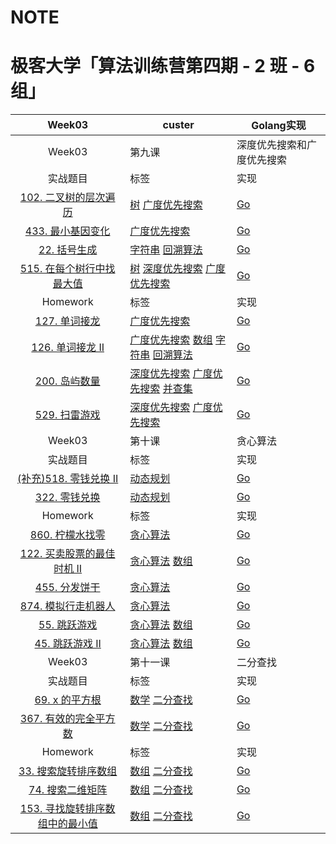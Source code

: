# NOTE
  
# 极客大学「算法训练营第四期 - 2 班 - 6组」

| Week03 | custer | Golang实现 |
| :---: | --- | --- |
| Week03 | 第九课 | 深度优先搜索和广度优先搜索 |
|实战题目|标签 |实现
| [102. 二叉树的层次遍历](https://leetcode-cn.com/problems/binary-tree-level-order-traversal) | [树](https://leetcode-cn.com/tag/tree/) [广度优先搜索](https://leetcode-cn.com/tag/breadth-first-search/) | [Go](https://github.com/custergo/study_algo/blob/master/6.algorithm004-02/week02/06.Tree-BST/leetcode-102.go) |
| [433. 最小基因变化](https://leetcode-cn.com/problems/minimum-genetic-mutation)| [广度优先搜索](https://leetcode-cn.com/tag/breadth-first-search/)|[Go](https://github.com/custergo/study_algo/blob/master/6.algorithm004-02/week03/09.DepthorBreadth-First-Search/leetcode-433.go)|
| [22. 括号生成](https://leetcode-cn.com/problems/generate-parentheses/) |[字符串](https://leetcode-cn.com/tag/string/) [回溯算法](https://leetcode-cn.com/tag/backtracking/) |[Go](https://github.com/custergo/study_algo/blob/master/6.algorithm004-02/week02/07.Recursive/leetcode-22.go)
| [515. 在每个树行中找最大值](https://leetcode-cn.com/problems/find-largest-value-in-each-tree-row)| [树](https://leetcode-cn.com/tag/tree/) [深度优先搜索](https://leetcode-cn.com/tag/depth-first-search/) [广度优先搜索](https://leetcode-cn.com/tag/breadth-first-search/)|[Go](https://github.com/custergo/study_algo/blob/master/6.algorithm004-02/week03/09.DepthorBreadth-First-Search/leetcode-515.go)|
|Homework|标签 |实现
| [127. 单词接龙](https://leetcode-cn.com/problems/word-ladder/)| [广度优先搜索](https://leetcode-cn.com/tag/breadth-first-search/)|[Go](https://github.com/custergo/study_algo/blob/master/6.algorithm004-02/week03/09.Homework/leetcode-127.go)|
| [126. 单词接龙 II](https://leetcode-cn.com/problems/word-ladder-ii/)| [广度优先搜索](https://leetcode-cn.com/tag/breadth-first-search/) [数组](https://leetcode-cn.com/tag/array/) [字符串](https://leetcode-cn.com/tag/string/) [回溯算法](https://leetcode-cn.com/tag/backtracking/) |[Go](https://github.com/custergo/study_algo/blob/master/6.algorithm004-02/week03/09.Homework/leetcode-126.go)|
| [200. 岛屿数量](https://leetcode-cn.com/problems/number-of-islands/)| [深度优先搜索](https://leetcode-cn.com/tag/depth-first-search/) [广度优先搜索](https://leetcode-cn.com/tag/breadth-first-search/) [并查集](https://leetcode-cn.com/tag/union-find/)|[Go](https://github.com/custergo/study_algo/blob/master/6.algorithm004-02/week03/09.Homework/leetcode-200.go)|
| [529. 扫雷游戏](https://leetcode-cn.com/problems/minesweeper)| [深度优先搜索](https://leetcode-cn.com/tag/depth-first-search/) [广度优先搜索](https://leetcode-cn.com/tag/breadth-first-search/)|[Go](https://github.com/custergo/study_algo/blob/master/6.algorithm004-02/week03/09.Homework/leetcode-529.go)|
| Week03 | 第十课 | 贪心算法 |
|实战题目|标签 |实现
| [(补充)518. 零钱兑换 II](https://leetcode-cn.com/problems/coin-change-2/)| [动态规划](https://leetcode-cn.com/tag/dynamic-programming/)|[Go](https://github.com/custergo/study_algo/blob/master/6.algorithm004-02/week03/10.Greedy/leetcode-518.go)|
| [322. 零钱兑换](https://leetcode-cn.com/problems/coin-change/)| [动态规划](https://leetcode-cn.com/tag/dynamic-programming/)|[Go](https://github.com/custergo/study_algo/blob/master/6.algorithm004-02/week03/10.Greedy/leetcode-322.go)|
|Homework|标签 |实现
| [860. 柠檬水找零](https://leetcode-cn.com/problems/lemonade-change/)| [贪心算法](https://leetcode-cn.com/tag/greedy/)|[Go](https://github.com/custergo/study_algo/blob/master/6.algorithm004-02/week03/10.Homework/leetcode-860.go)|
| [122. 买卖股票的最佳时机 II](https://leetcode-cn.com/problems/best-time-to-buy-and-sell-stock-ii/)| [贪心算法](https://leetcode-cn.com/tag/greedy/) [数组](https://leetcode-cn.com/tag/array/)|[Go](https://github.com/custergo/study_algo/blob/master/6.algorithm004-02/week03/10.Homework/leetcode-122.go)|
| [455. 分发饼干](https://leetcode-cn.com/problems/assign-cookies/)| [贪心算法](https://leetcode-cn.com/tag/greedy/)|[Go](https://github.com/custergo/study_algo/blob/master/6.algorithm004-02/week03/10.Homework/leetcode-455.go)|
| [874. 模拟行走机器人](https://leetcode-cn.com/problems/walking-robot-simulation/)| [贪心算法](https://leetcode-cn.com/tag/greedy/)|[Go](https://github.com/custergo/study_algo/blob/master/6.algorithm004-02/week03/10.Homework/leetcode-874.go)|
| [55. 跳跃游戏](https://leetcode-cn.com/problems/jump-game/)| [贪心算法](https://leetcode-cn.com/tag/greedy/) [数组](https://leetcode-cn.com/tag/array/)|[Go](https://github.com/custergo/study_algo/blob/master/6.algorithm004-02/week03/10.Homework/leetcode-55.go)|
| [45. 跳跃游戏 II](https://leetcode-cn.com/problems/jump-game-ii/)| [贪心算法](https://leetcode-cn.com/tag/greedy/) [数组](https://leetcode-cn.com/tag/array/)|[Go](https://github.com/custergo/study_algo/blob/master/6.algorithm004-02/week03/10.Homework/leetcode-45.go)|
| Week03 | 第十一课 | 二分查找 |
|实战题目|标签 |实现
| [69. x 的平方根](https://leetcode-cn.com/problems/sqrtx/)| [数学](https://leetcode-cn.com/tag/math/) [二分查找](https://leetcode-cn.com/tag/binary-search/)|[Go](https://github.com/custergo/study_algo/blob/master/6.algorithm004-02/week03/11.Binary-Search/leetcode-69.go)|
| [367. 有效的完全平方数](https://leetcode-cn.com/problems/valid-perfect-square/)| [数学](https://leetcode-cn.com/tag/math/) [二分查找](https://leetcode-cn.com/tag/binary-search/)|[Go](https://github.com/custergo/study_algo/blob/master/6.algorithm004-02/week03/11.Binary-Search/leetcode-367.go)|
|Homework|标签 |实现
| [33. 搜索旋转排序数组](https://leetcode-cn.com/problems/search-in-rotated-sorted-array/)| [数组](https://leetcode-cn.com/tag/array/) [二分查找](https://leetcode-cn.com/tag/binary-search/)|[Go](https://github.com/custergo/study_algo/blob/master/6.algorithm004-02/week03/11.Homework/leetcode-33.go)|
| [74. 搜索二维矩阵](https://leetcode-cn.com/problems/search-a-2d-matrix/)| [数组](https://leetcode-cn.com/tag/array/) [二分查找](https://leetcode-cn.com/tag/binary-search/)|[Go](https://github.com/custergo/study_algo/blob/master/6.algorithm004-02/week03/11.Homework/leetcode-74.go)|
| [153. 寻找旋转排序数组中的最小值](https://leetcode-cn.com/problems/ﬁnd-minimum-in-rotated-sorted-array/)| [数组](https://leetcode-cn.com/tag/array/) [二分查找](https://leetcode-cn.com/tag/binary-search/)|[Go](https://github.com/custergo/study_algo/blob/master/6.algorithm004-02/week03/11.Homework/leetcode-153.go)|

